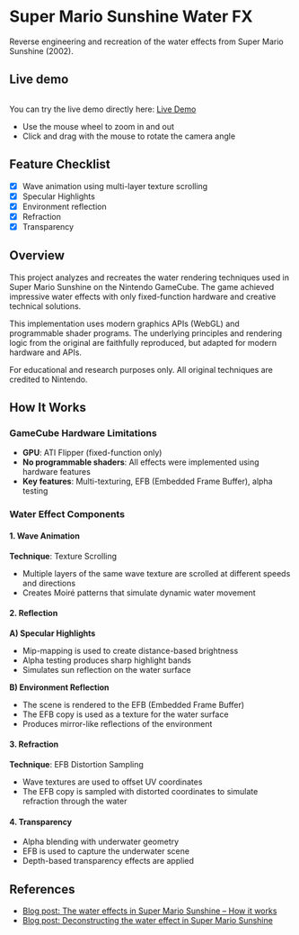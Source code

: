 # Super Mario Sunshine Water FX

Reverse engineering and recreation of the water effects from Super Mario Sunshine (2002).  

## Live demo

![<video controls src="demo.mov" title="Demo"></video>](demo.gif)

You can try the live demo directly here: [Live Demo](https://yonaim.github.io/super-mario-sunshine-water-fx/)

- Use the mouse wheel to zoom in and out
- Click and drag with the mouse to rotate the camera angle

## Feature Checklist

* [x] Wave animation using multi-layer texture scrolling
* [x] Specular Highlights 
* [x] Environment reflection
* [x] Refraction
* [x] Transparency

## Overview

This project analyzes and recreates the water rendering techniques used in Super Mario Sunshine on the Nintendo GameCube. The game achieved impressive water effects with only fixed-function hardware and creative technical solutions.

This implementation uses modern graphics APIs (WebGL) and programmable shader programs. The underlying principles and rendering logic from the original are faithfully reproduced, but adapted for modern hardware and APIs.

For educational and research purposes only. All original techniques are credited to Nintendo.

## How It Works

### GameCube Hardware Limitations

* **GPU**: ATI Flipper (fixed-function only)
* **No programmable shaders**: All effects were implemented using hardware features
* **Key features**: Multi-texturing, EFB (Embedded Frame Buffer), alpha testing

### Water Effect Components

#### 1. Wave Animation

**Technique**: Texture Scrolling

* Multiple layers of the same wave texture are scrolled at different speeds and directions
* Creates Moiré patterns that simulate dynamic water movement

#### 2. Reflection

**A) Specular Highlights**

* Mip-mapping is used to create distance-based brightness
* Alpha testing produces sharp highlight bands
* Simulates sun reflection on the water surface

**B) Environment Reflection**

* The scene is rendered to the EFB (Embedded Frame Buffer)
* The EFB copy is used as a texture for the water surface
* Produces mirror-like reflections of the environment

#### 3. Refraction

**Technique**: EFB Distortion Sampling

* Wave textures are used to offset UV coordinates
* The EFB copy is sampled with distorted coordinates to simulate refraction through the water

#### 4. Transparency

* Alpha blending with underwater geometry
* EFB is used to capture the underwater scene
* Depth-based transparency effects are applied

## References

* [Blog post: The water effects in Super Mario Sunshine – How it works](https://yona-blog.netlify.app/posts/2025/07/the-water-effects-in-super-mario-sunshine/how-it-works/)
* [Blog post: Deconstructing the water effect in Super Mario Sunshine](https://blog.mecheye.net/2018/03/deconstructing-the-water-effect-in-super-mario-sunshine/)
